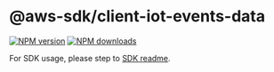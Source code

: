 # @aws-sdk/client-iot-events-data

[![NPM version](https://img.shields.io/npm/v/@aws-sdk/client-iot-events-data/rc.svg)](https://www.npmjs.com/package/@aws-sdk/client-iot-events-data)
[![NPM downloads](https://img.shields.io/npm/dm/@aws-sdk/client-iot-events-data.svg)](https://www.npmjs.com/package/@aws-sdk/client-iot-events-data)

For SDK usage, please step to [SDK readme](https://github.com/aws/aws-sdk-js-v3).

